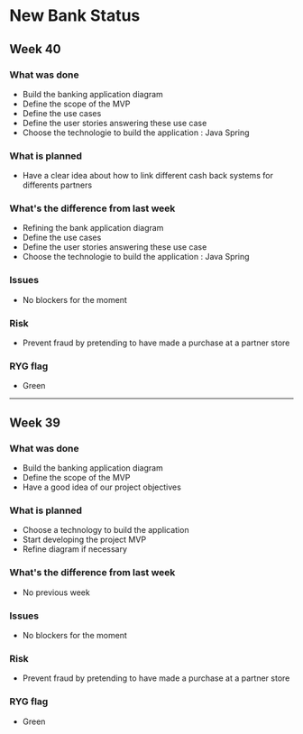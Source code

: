 # New Bank Status

## Week 40

### What was done
- Build the banking application diagram
- Define the scope of the MVP
- Define the use cases
- Define the user stories answering these use case
- Choose the technologie to build the application : Java Spring

### What is planned
- Have a clear idea about how to link different cash back systems for differents partners

### What's the difference from last week
- Refining the bank application diagram
- Define the use cases
- Define the user stories answering these use case
- Choose the technologie to build the application : Java Spring

### Issues
- No blockers for the moment

### Risk
- Prevent fraud by pretending to have made a purchase at a partner store

### RYG flag
- Green
---

## Week 39

### What was done
- Build the banking application diagram
- Define the scope of the MVP
- Have a good idea of our project objectives

### What is planned
- Choose a technology to build the application
- Start developing the project MVP
- Refine diagram if necessary

### What's the difference from last week
- No previous week

### Issues
- No blockers for the moment

### Risk
- Prevent fraud by pretending to have made a purchase at a partner store

### RYG flag
- Green
